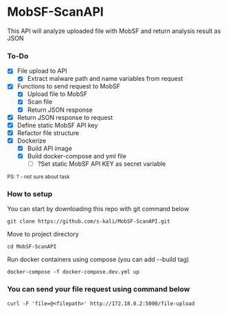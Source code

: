 # MobSF-ScanAPI

This API will analyze uploaded file with MobSF and return analysis result as JSON

### To-Do

- [x] File upload to API
  - [x] Extract malware path and name variables from request 
- [x] Functions to send request to MobSF
  - [x] Upload file to MobSF
  - [x] Scan file
  - [x] Return JSON response
- [x] Return JSON response to request
- [x] Define static MobSF API key
- [x] Refactor file structure
- [x] Dockerize
  - [x] Build API image
  - [x] Build docker-compose and yml file
    - [ ] ?Set static MobSF API KEY as secret variable

<sub>
PS: 
? - not sure about task
</sub>

### How to setup

You can start by downloading this repo with git command below
```
git clone https://github.com/s-kali/MobSF-ScanAPI.git
```
Move to project directory
```
cd MobSF-ScanAPI
```
Run docker containers using compose (you can add --build tag)
```
docker-compose -f docker-compose.dev.yml up
```

### You can send your file request using command below
```
curl -F 'file=@<filepath>' http://172.18.0.2:5000/file-upload 
```

